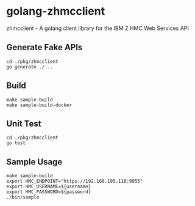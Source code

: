 # golang-zhmcclient
zhmcclient - A golang client library for the IBM Z HMC Web Services API

## Generate Fake APIs
```
cd ./pkg/zhmcclient
go generate ./...
```

## Build
```
make sample-build
make sample-build-docker
```

## Unit Test
```
cd ./pkg/zhmcclient
go test
```

## Sample Usage
```
make sample-build
export HMC_ENDPOINT="https://192.168.195.118:9955"
export HMC_USERNAME=${username}
export HMC_PASSWORD=${password}
./bin/sample
```
